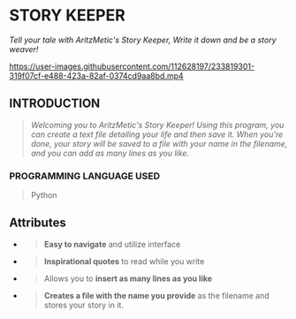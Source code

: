 # **STORY KEEPER**
 _Tell your tale with AritzMetic's Story Keeper,
Write it down and be a story weaver!_

https://user-images.githubusercontent.com/112628197/233819301-319f07cf-e488-423a-82af-0374cd9aa8bd.mp4

## **INTRODUCTION**
> _Welcoming you to AritzMetic's Story Keeper! Using this program, you can create a text file detailing your life and then save it. When you're done, your story will be saved to a file with your name in the filename, and you can add as many lines as you like._

### **PROGRAMMING LANGUAGE USED**
> Python

## **Attributes**
- > **Easy to navigate** and utilize interface
- > **Inspirational quotes** to read while you write
- > Allows you to **insert as many lines as you like**
- > **Creates a file with the name you provide** as the filename and stores your story in it.
